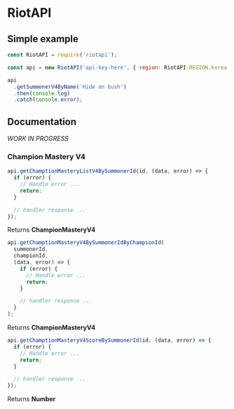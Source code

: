 # RiotAPI

## Simple example

```javascript
const RiotAPI = require('riotapi');

const api = new RiotAPI('api-key-here', { region: RiotAPI.REGION.korea });

api
  .getSummonerV4ByName('Hide on bush')
  .then(console.log)
  .catch(console.error);
```

## Documentation

_WORK IN PROGRESS_

### Champion Mastery V4

```javascript
api.getChamptionMasteryListV4BySummonerId(id, (data, error) => {
  if (error) {
    // Handle error ...
    return;
  }

  // handler response ...
});
```

Returns **ChampionMasteryV4**

```javascript
api.getChamptionMasteryV4BySummonerIdByChampionId(
  summonerId,
  championId,
  (data, error) => {
    if (error) {
      // Handle error ...
      return;
    }

    // handler response ...
  }
);
```

Returns **ChampionMasteryV4**

```javascript
api.getChamptionMasteryV4ScoreBySummonerId(id, (data, error) => {
  if (error) {
    // Handle error ...
    return;
  }

  // handler response ...
});
```

Returns **Number**
